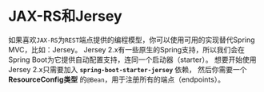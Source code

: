 JAX-RS和Jersey
==========================
如果喜欢`JAX-RS`为`REST`端点提供的编程模型，你可以使用可用的实现替代Spring MVC，比如：Jersey。
Jersey 2.x有一些原生的Spring支持，所以我们会在Spring Boot为它提供自动配置支持，连同一个启动器（starter）。
想要开始使用Jersey 2.x只需要加入 **`spring-boot-starter-jersey`** 依赖，
然后你需要一个 **ResourceConfig类型** 的`@Bean`，用于注册所有的端点（endpoints）。
